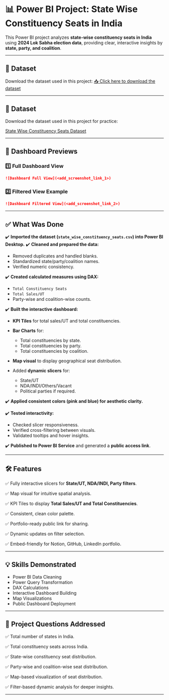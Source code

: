 # 📊 Power BI Project: State Wise Constituency Seats in India

This Power BI project analyzes **state-wise constituency seats in India** using **2024 Lok Sabha election data**, providing clear, interactive insights by **state, party, and coalition**.

---

## 📂 Dataset

Download the dataset used in this project:
[📥 Click here to download the dataset](https://github.com/Kowsi2003/PowerBI-State-Wise-Constituency-Seats-in-India/raw/main/State%20Wise%20Contituency%20Seats.xlsx)


---

## 📂 Dataset

Download the dataset used in this project for practice:

[State Wise Constituency Seats Dataset](State%20Wise%20Constituency%20Seats.xlsx)

---

## 📸 Dashboard Previews

### 1️⃣ Full Dashboard View

```markdown
![Dashboard Full View](<add_screenshot_link_1>)
```

### 2️⃣ Filtered View Example

```markdown
![Dashboard Filtered View](<add_screenshot_link_2>)
```

---

## ✅ What Was Done

✔️ **Imported the dataset (`state_wise_constituency_seats.csv`) into Power BI Desktop.**
✔️ **Cleaned and prepared the data:**

* Removed duplicates and handled blanks.
* Standardized state/party/coalition names.
* Verified numeric consistency.

✔️ **Created calculated measures using DAX:**

* `Total Constituency Seats`
* `Total Sales/UT`
* Party-wise and coalition-wise counts.

✔️ **Built the interactive dashboard:**

* **KPI Tiles** for total sales/UT and total constituencies.
* **Bar Charts** for:

  * Total constituencies by state.
  * Total constituencies by party.
  * Total constituencies by coalition.
* **Map visual** to display geographical seat distribution.
* Added **dynamic slicers** for:

  * State/UT
  * NDA/INDI/Others/Vacant
  * Political parties if required.

✔️ **Applied consistent colors (pink and blue) for aesthetic clarity.**

✔️ **Tested interactivity:**

* Checked slicer responsiveness.
* Verified cross-filtering between visuals.
* Validated tooltips and hover insights.

✔️ **Published to Power BI Service** and generated a **public access link**.

---

## 🛠️ Features

✅ Fully interactive slicers for **State/UT, NDA/INDI, Party filters**.

✅ Map visual for intuitive spatial analysis.

✅ KPI Tiles to display **Total Sales/UT and Total Constituencies**.

✅ Consistent, clean color palette.

✅ Portfolio-ready public link for sharing.

✅ Dynamic updates on filter selection.

✅ Embed-friendly for Notion, GitHub, LinkedIn portfolio.

---

## 💡 Skills Demonstrated

* Power BI Data Cleaning
* Power Query Transformation
* DAX Calculations
* Interactive Dashboard Building
* Map Visualizations
* Public Dashboard Deployment

---

## 🎯 Project Questions Addressed

✅ Total number of states in India.

✅ Total constituency seats across India.

✅ State-wise constituency seat distribution.

✅ Party-wise and coalition-wise seat distribution.

✅ Map-based visualization of seat distribution.

✅ Filter-based dynamic analysis for deeper insights.

---

